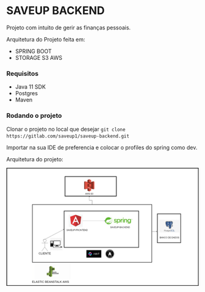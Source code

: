 # SAVEUP BACKEND

Projeto com intuito de gerir as finanças pessoais.

Arquitetura do Projeto feita em:

- SPRING BOOT
- STORAGE S3 AWS

### Requisitos
- Java 11 SDK
- Postgres
- Maven

### Rodando o projeto

Clonar o projeto no local que desejar
`git clone https://gitlab.com/saveup1/saveup-backend.git`

Importar na sua IDE de preferencia e colocar o profiles do spring como dev.

Arquitetura do projeto:

![arquitetura](./docs/arquitetura.jpeg?raw=true)
